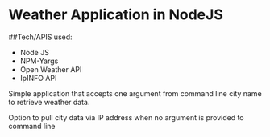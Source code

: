 # Weather Application in NodeJS

##Tech/APIS used:


* Node JS
* NPM-Yargs
* Open Weather API
* IpINFO API

Simple application that accepts one argument from command line city name to retrieve weather data.

Option to pull city data via IP address when no argument is provided to command line
